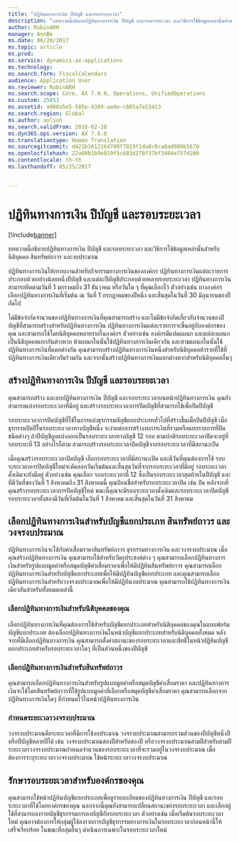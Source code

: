 ```yaml
---
title: "ปฏิทินทางการเงิน ปีบัญชี และรอบระยะเวลา"
description: "บทความนี้อธิบายปฏิทินทางการเงิน ปีบัญชี และรอบระยะเวลา และวิธีการใช้ข้อมูลเหล่านั้นสำหรับนิติบุคคล สินทรัพย์ถาวร และงบประมาณ"
author: RobinARH
manager: AnnBe
ms.date: 06/20/2017
ms.topic: article
ms.prod: 
ms.service: dynamics-ax-applications
ms.technology: 
ms.search.form: FiscalCalendars
audience: Application User
ms.reviewer: RobinARH
ms.search.scope: Core, AX 7.0.0, Operations, UnifiedOperations
ms.custom: 25851
ms.assetid: a968a5e5-585e-4389-aa4e-c885a7e23413
ms.search.region: Global
ms.author: aolson
ms.search.validFrom: 2016-02-28
ms.dyn365.ops.version: AX 7.0.0
ms.translationtype: Human Translation
ms.sourcegitcommit: d421b161216d700f7819f1da8c0ca8ad089b5670
ms.openlocfilehash: 22a08b1b9e819f5c683d278f37bf3404e757d200
ms.contentlocale: th-th
ms.lasthandoff: 05/25/2017


---
```


# <a name="fiscal-calendars-fiscal-years-and-periods"></a>ปฏิทินทางการเงิน ปีบัญชี และรอบระยะเวลา

[!include[banner](../includes/banner.md)]


บทความนี้อธิบายปฏิทินทางการเงิน ปีบัญชี และรอบระยะเวลา และวิธีการใช้ข้อมูลเหล่านั้นสำหรับนิติบุคคล สินทรัพย์ถาวร และงบประมาณ

ปฏิทินทางการเงินให้กรอบงานสำหรับกิจกรรมทางการเงินขององค์กร  ปฏิทินทางการเงินแต่ละรายการประกอบด้วยอย่างน้อยหนึ่งปีบัญชี และแต่ละปีบัญชีประกอบด้วยหลายรอบระยะเวลา ปฏิทินทางการเงินสามารถยึดตามวันที่ 1 มกราคมถึง 31 ธันวาคม หรือวันใด ๆ ที่คุณเลือกไว้ ตัวอย่างเช่น บางองค์กรเลือกปฏิทินทางการเงินที่เริ่มต้น ณ วันที่ 1 กรกฎาคมของปีหนึ่ง และสิ้นสุดในวันที่ 30 มิถุนายนของปีถัดไป 

ไม่มีข้อจำกัดจำนวนของปฏิทินทางการเงินที่คุณสามารถสร้าง และไม่มีข้อจำกัดเกี่ยวกับจำนวนของปีบัญชีที่สามารถสร้างสำหรับปฏิทินทางการเงิน ปฏิทินทางการเงินแต่ละรายการจะขึ้นอยู่กับองค์กรของคุณ และสามารถใช้โดยนิติบุคคลหลายรายในองค์กร ตัวอย่างเช่น องค์กรมีแปดแผนก และแต่ละแผนกเป็นนิติบุคคลแยกกันต่างหาก ห้าแผนกในนั้นใช้ปฏิทินทางการเงินเดียวกัน และสามแผนกในนั้นใช้ปฏิทินทางการเงินที่แตกต่างกัน คุณสามารถสร้างปฏิทินทางการเงินหนึ่งสำหรับนิติบุคคลห้ารายที่ใช้ที่ปฏิทินทางการเงินเดียวกันร่วมกัน และจากนั้นสร้างปฏิทินทางการเงินแยกต่างหากสำหรับนิติบุคคลอื่นๆ

## <a name="create-fiscal-calendars-fiscal-years-and-periods"></a>สร้างปฏิทินทางการเงิน ปีบัญชี และรอบระยะเวลา
คุณสามารถสร้าง และลบปฏิทินทางการเงิน ปีบัญชี และรอบระยะเวลาบนหน้าปฏิทินทางการเงิน คุณยังสามารถแบ่งรอบระยะเวลาที่มีอยู่ และสร้างรอบระยะเวลาการปิดบัญชีที่สามารถใช้เพื่อปิดปีบัญชี 

รอบระยะเวลาการปิดบัญชีที่ใช้ในการแบ่งธุรกรรมบัญชีแยกประเภททั่วไปที่สร้างขึ้นเมื่อปิดปีบัญชี เมื่อธุรกรรมปิดปีในรอบระยะเวลาทางบัญชีหนึ่ง จะง่ายต่อการสร้างงบการเงินที่รวมหรือแยกรายการที่ปิดชนิดต่างๆ ถ้าปีบัญชีถูกแบ่งออกเป็นรอบระยะเวลาทางบัญชี 12 รอบ ตามปกติรอบระยะเวลาปิดจะอยู่ที่รอบระยะที่ 13 อย่างไรก็ตาม สามารถสร้างรอบระยะเวลาปิดบัญชีจากรอบระยะเวลาที่มีสถานะเปิด 

เมื่อคุณสร้างรอบระยะเวลาปิดบัญชี เลือกรอบระยะเวลาที่มีสถานะเปิด และมีวันที่คุณต้องการใช้ รอบระยะเวลาการปิดบัญชีใหม่จะคัดลอกวันเริ่มต้นและสิ้นสุดวันที่จากรอบระยะเวลาที่มีอยู่ รอบระยะเวลาดั้งเดิมจะยังมีอยู่ ตัวอย่างเช่น คุณเลือก รอบระยะเวลาที่ 12 ซึ่งเป็นรอบระยะเวลาสุดท้ายในปีบัญชี และที่มีวันที่ของวันที่ 1 สิงหาคมถึง 31 สิงหาคมนี้ คุณป้อนชื่อสำหรับรอบระยะเวลาปิด เช่น ปิด  หลังจากที่คุณสร้างรอบระยะเวลาการปิดบัญชีใหม่ ขณะนี้คุณจะมีรอบระยะเวลาดั้งเดิมและรอบระยะเวลาปิดบัญชี รอบระยะเวลาทั้งสองมีวันที่เริ่มต้นในวันที่ 1 สิงหาคม และสิ้นสุดในวันที่ 31 สิงหาคม

## <a name="select-fiscal-calendars-for-ledgers-fixed-assets-and-budget-cycles"></a>เลือกปฏิทินทางการเงินสำหรับบัญชีแยกประเภท สินทรัพย์ถาวร และวงจรงบประมาณ
ปฏิทินทางการเงินจะใช้กับค่าเสื่อมราคาสินทรัพย์ถาวร ธุรกรรมทางการเงิน และวงจรงบประมาณ เมื่อคุณสร้างปฏิทินทางการเงิน คุณสามารถใช้สำหรับวัตถุประสงค์ต่าง ๆ คุณสามารถเลือกปฏิทินทางการเงินสำหรับรูปแบบมูลค่าหรือสมุดบัญชีค่าเสื่อมราคาเพื่อให้มีปฏิทินสินทรัพย์ถาวร คุณสามารถเลือกปฏิทินทางการเงินสำหรับบัญชีแยกประเภทเพื่อให้มีปฏิทินบัญชีแยกประเภท และคุณสามารถเลือกปฏิทินทางการเงินสำหรับวงจรงบประมาณเพื่อให้มีปฏิทินงบประมาณ คุณสามารถใช้ปฏิทินทางการเงินเดียวกันสำหรับทั้งหมดเหล่านี้

### <a name="select-a-fiscal-calendar-for-your-legal-entity"></a>เลือกปฏิทินทางการเงินสำหรับนิติบุคคลของคุณ

เลือกปฏิทินทางการเงินที่คุณต้องการใช้สำหรับบัญชีแยกประเภทสำหรับนิติบุคคลของคุณในแบบฟอร์มบัญชีแยกประเภท ต้องเลือกปฏิทินทางการเงินในหน้าบัญชีแยกประเภทสำหรับนิติบุคคลทั้งหมด หลังจากที่มีเลือกปฏิทินทางการเงิน คุณสามารถตั้งค่าสถานะของรอบระยะเวลาและสิทธิ์ในหน้าปฏิทินบัญชีแยกประเภทสำหรับรอบระยะเวลาใดๆ ที่เป็นส่วนหนึ่งของปีบัญชี

### <a name="select-a-fiscal-calendar-for-fixed-assets"></a>เลือกปฏิทินทางการเงินสำหรับสินทรัพย์ถาวร

คุณสามารถเลือกปฏิทินทางการเงินสำหรับรูปแบบมูลค่าหรือสมุดบัญชีค่าเสื่อมราคา และปฏิทินทางการเงินจะใช้โดยสินทรัพย์ถาวรที่ใช้รูปแบบมูลค่าที่เลือกหรือสมุดบัญชีค่าเสื่อมราคา คุณสามารถเลือกจากปฏิทินทางการเงินใดๆ ที่กำหนดไว้ในหน้าปฏิทินทางการเงิน

### <a name="define-budget-cycle-time-spans"></a>กำหนดระยะเวลาวงจรงบประมาณ

วงจรงบประมาณคือระยะเวลาที่มีการใช้งบประมาณ วงจรงบประมาณสามารถรวมส่วนของปีบัญชีหนึ่งปีหรือปีบัญชีหลายปีได้ เช่น วงจรงบประมาณสองปีสำหรับสองปี หรือวงจรงบประมาณสามปีสำหรับสามปี ระยะเวลาวงจรงบประมาณกำหนดจำนวนของรอบระยะเวลาที่จะรวมอยู่ในวงจรงบประมาณ เมื่อต้องการระบุระยะเวลาวงจรงบประมาณ ใช้หน้าระยะเวลาวงจรงบประมาณ

## <a name="maintain-periods-for-your-organization"></a>รักษารอบระยะเวลาสำหรับองค์กรของคุณ
คุณสามารถใช้หน้าปฏิทินบัญชีแยกประเภทเพื่อดูรายละเอียดของปฏิทินทางการเงิน ปีบัญชี และรอบระยะเวลาที่ใช้โดยองค์กรของคุณ นอกจากนี้คุณยังสามารถเปลี่ยนสถานะของรอบระยะเวลา และเลือกผู้ใช้ที่สามารถลงรายบัญชีธุรกรรมการลงบัญชีกับรอบระยะเวลา  ตัวอย่างเช่น เมื่อเริ่มต้นรอบระยะเวลาใหม่ คุณอาจต้องการให้กลุ่มผู้ใช้ลงรายการบัญชีธุรกรรมทางการเงินในรอบระยะเวลาก่อนหน้านี้ให้เสร็จเรียบร้อย ในขณะที่กลุ่มอื่นๆ ดำเนินการเฉพาะในรอบระยะเวลาใหม่






